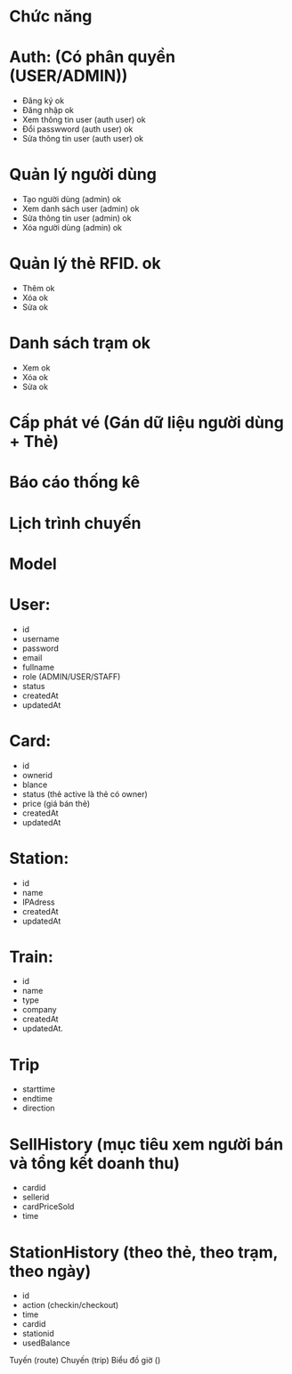 # Chức năng
# Auth: (Có phân quyền (USER/ADMIN))
- Đăng ký ok 
- Đăng nhập ok
- Xem thông tin user (auth user) ok
- Đổi passwword (auth user) ok
- Sửa thông tin user (auth user) ok
# Quản lý người dùng
- Tạo người dùng (admin) ok
- Xem danh sách user (admin) ok
- Sửa thông tin user (admin) ok
- Xóa người dùng (admin) ok
# Quản lý thẻ RFID. ok
- Thêm ok
- Xóa ok
- Sửa ok
# Danh sách trạm ok
- Xem ok
- Xóa ok
- Sửa ok
# Cấp phát vé (Gán dữ liệu người dùng + Thẻ)
# Báo cáo thống kê
# Lịch trình chuyến


# Model
# User:
- id
- username
- password
- email
- fullname
- role (ADMIN/USER/STAFF)
- status
- createdAt
- updatedAt
# Card:
- id
- ownerid
- blance
- status (thẻ active là thẻ có owner)
- price (giá bán thẻ)
- createdAt
- updatedAt
# Station:
- id
- name
- IPAdress
- createdAt
- updatedAt
# Train:
- id
- name
- type
- company
- createdAt
- updatedAt.
# Trip
- starttime
- endtime
- direction

# SellHistory (mục tiêu xem người bán và tổng kết doanh thu)
- cardid
- sellerid
- cardPriceSold
- time
# StationHistory (theo thẻ, theo trạm, theo ngày)
- id
- action (checkin/checkout)
- time
- cardid
- stationid
- usedBalance

Tuyến (route) Chuyến (trip) Biểu đồ giờ ()